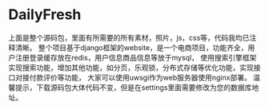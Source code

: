 # DailyFresh
上面是整个源码包，里面有所需要的所有素材，照片，js，css等，代码我均已注释清晰。
整个项目基于django框架的website，是一个电商项目，功能齐全，用户注册登录缓存放在redis，用户信息商品信息等放于mysql，
使用搜索引擎框架实现搜索功能，增加其他功能，如分页，乐观锁，分布式存储等优化功能，实现接口对接付款评价等功能，
大家可以使用uwsgi作为web服务器使用nginx部署。
温馨提示，下载源码包大体代码不变，但是在settings里面需要修改为您的数据库地址。
